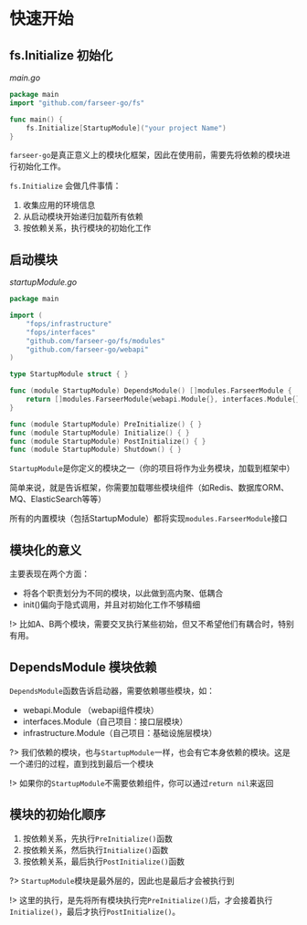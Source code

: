 # 快速开始
## fs.Initialize 初始化
_main.go_
```go
package main
import "github.com/farseer-go/fs"

func main() {
	fs.Initialize[StartupModule]("your project Name")
}
```
`farseer-go`是真正意义上的模块化框架，因此在使用前，需要先将依赖的模块进行初始化工作。

`fs.Initialize` 会做几件事情：
1. 收集应用的环境信息
2. 从启动模块开始递归加载所有依赖
3. 按依赖关系，执行模块的初始化工作

## 启动模块
_startupModule.go_
```go
package main

import (
	"fops/infrastructure"
	"fops/interfaces"
	"github.com/farseer-go/fs/modules"
	"github.com/farseer-go/webapi"
)

type StartupModule struct { }

func (module StartupModule) DependsModule() []modules.FarseerModule {
	return []modules.FarseerModule{webapi.Module{}, interfaces.Module{}, infrastructure.Module{}}
}

func (module StartupModule) PreInitialize() { }
func (module StartupModule) Initialize() { }
func (module StartupModule) PostInitialize() { }
func (module StartupModule) Shutdown() { }
```

`StartupModule`是你定义的模块之一（你的项目将作为业务模块，加载到框架中）

简单来说，就是告诉框架，你需要加载哪些模块组件（如Redis、数据库ORM、MQ、ElasticSearch等等）

所有的内置模块（包括StartupModule）都将实现`modules.FarseerModule`接口

## 模块化的意义

主要表现在两个方面：
- 将各个职责划分为不同的模块，以此做到高内聚、低耦合
- init()偏向于隐式调用，并且对初始化工作不够精细

!> 比如A、B两个模块，需要交叉执行某些初始，但又不希望他们有耦合时，特别有用。

## DependsModule 模块依赖

`DependsModule`函数告诉启动器，需要依赖哪些模块，如：
- webapi.Module （webapi组件模块）
- interfaces.Module（自己项目：接口层模块）
- infrastructure.Module（自己项目：基础设施层模块）

?> 我们依赖的模块，也与`StartupModule`一样，也会有它本身依赖的模块。这是一个递归的过程，直到找到最后一个模块

!> 如果你的`StartupModule`不需要依赖组件，你可以通过`return nil`来返回

## 模块的初始化顺序

1. 按依赖关系，先执行`PreInitialize()`函数
2. 按依赖关系，然后执行`Initialize()`函数
3. 按依赖关系，最后执行`PostInitialize()`函数

?> `StartupModule`模块是最外层的，因此也是最后才会被执行到

!> 这里的执行，是先将所有模块执行完`PreInitialize()`后，才会接着执行`Initialize()`，最后才执行`PostInitialize()`。